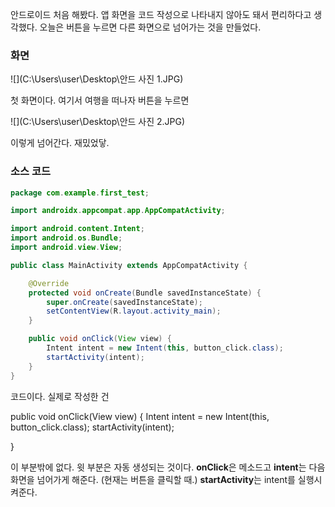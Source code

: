 안드로이드 처음 해봤다. 앱 화면을 코드 작성으로 나타내지 않아도 돼서 편리하다고 생각했다. 오늘은 버튼을 누르면 다른 화면으로 넘어가는 것을 만들었다.



### 화면

![](C:\Users\user\Desktop\안드 사진 1.JPG)



첫 화면이다. 여기서 여행을 떠나자 버튼을 누르면



![](C:\Users\user\Desktop\안드 사진 2.JPG)



이렇게 넘어간다. 재밌었닿.



### 소스 코드

```java
package com.example.first_test;

import androidx.appcompat.app.AppCompatActivity;

import android.content.Intent;
import android.os.Bundle;
import android.view.View;

public class MainActivity extends AppCompatActivity {

    @Override
    protected void onCreate(Bundle savedInstanceState) {
        super.onCreate(savedInstanceState);
        setContentView(R.layout.activity_main);
    }

    public void onClick(View view) {
        Intent intent = new Intent(this, button_click.class);
        startActivity(intent);
    }
}
```

코드이다. 실제로 작성한 건 

public void onClick(View view) {
        Intent intent = new Intent(this, button_click.class);
        startActivity(intent);

}

이 부분밖에 없다. 윗 부분은 자동 생성되는 것이다. **onClick**은 메소드고 **intent**는 다음 화면을 넘어가게 해준다. (현재는 버튼을 클릭할 때.) **startActivity**는 intent를 실행시켜준다.